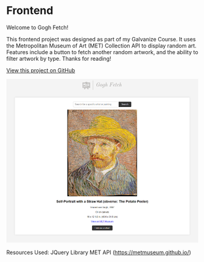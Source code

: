 # Frontend

Welcome to Gogh Fetch!

This frontend project was designed as part of my Galvanize Course. It uses the Metropolitan Museum of Art (MET) Collection API to display random art. Features include a button to fetch another random artwork, and the ability to filter artwork by type. Thanks for reading!

[View this project on GitHub](https://github.com/nateykliu/Frontend)

![ScreenShot](images/preview.png)

Resources Used:
JQuery Library
MET API (https://metmuseum.github.io/)
